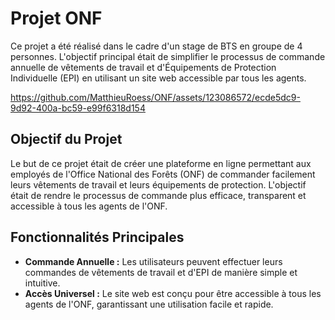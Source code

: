 # Projet ONF

Ce projet a été réalisé dans le cadre d'un stage de BTS en groupe de 4 personnes. L'objectif principal était de simplifier le processus de commande annuelle de vêtements de travail et d'Équipements de Protection Individuelle (EPI) en utilisant un site web accessible par tous les agents.




https://github.com/MatthieuRoess/ONF/assets/123086572/ecde5dc9-9d92-400a-bc59-e99f6318d154




## Objectif du Projet

Le but de ce projet était de créer une plateforme en ligne permettant aux employés de l'Office National des Forêts (ONF) de commander facilement leurs vêtements de travail et leurs équipements de protection. L'objectif était de rendre le processus de commande plus efficace, transparent et accessible à tous les agents de l'ONF.

## Fonctionnalités Principales

- **Commande Annuelle :** Les utilisateurs peuvent effectuer leurs commandes de vêtements de travail et d'EPI de manière simple et intuitive.
- **Accès Universel :** Le site web est conçu pour être accessible à tous les agents de l'ONF, garantissant une utilisation facile et rapide.
